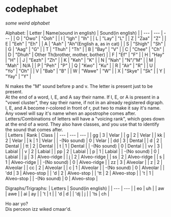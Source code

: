 # codephabet

*some weird alphabet*

Alphabet:
| Letter | Name(sound in english) | Sound(in english) |
| --- | --- | --- |
| O | "Owo" | "Ooh" |
| I | "Igh" | "Ih" |
| L | "Lay" | "L" |
| Z | "Zaa" | "Z" |
| E | "Eeh" | "Eh" |
| A | "Aah" | "Ah"(English a, as in cat) |
| S | "Shigh" | "Sh" |
| G | "Aag" | "G" |
| T | "Thuh" | "Th" |
| B | "Bay" | "V" |
| C | "Chee" | "Ch" |
| D | "Dhuh" | Other Th(brother, mother, bother) |
| F | "Ef" | "F" |
| H | "Hay" | "H" |
| J | "Eezh" | "Zh" |
| K | "Keh" | "K" |
| N | "Nah" | "N"/"M" |
| M | "Mah" | N/A |
| P | "Peh" | "P" |
| Q | "Kwo" | "Ku" |
| R | "Air" | "R" |
| U | "Yo" | "Oh" |
| V | "Bab" | "B" |
| W | "Wawe" | "W" |
| X | "Skye" | "Sk" |
| Y | "Yay" | "Y" |

N makes the "M" sound before p and v. The letter is present just to be present.  
At the end of a word, I, E, and A say their name.
If I, E, or A is present in a "vowel cluster", they say their name, if not in an already registered digraph.  
I, E, and A become r-colored in front of r, put two to make it say it's name.  
Any vowel will say it's name when an apostrophe comes after.  
Letters/Combinations of letters will have a "voicing rank", which goes down at the end of a word. They also have classes, and you use that to identify the sound that comes after.  
| Letters | Rank | Class |
| --- | --- | --- |
| gg | 3 | Velar |
| g | 2 | Velar |
| kk | 2 | Velar |
| k | 1 | Velar |
| -(No sound) | 0 | Velar |
| dd | 3 | Dental |
| d | 2 | Dental |
| tt | 2 | Dental |
| t | 1 | Dental |
| -(No sound) | 0 | Dental |
| vv | 3 | Labial |
| v | 2 | Labial |
| pp | 2 | Labial |
| p | 1 | Labial |
| -(No sound) | 0 | Labial |
| jj | 3 | Alveo-ridge |
| j | 2 | Alveo-ridge |
| ss | 2 | Alveo-ridge |
| s | 1 | Alveo-ridge |
| -(No sound) | 0 | Alveo-ridge |
| zz | 3 | Alveolar |
| z | 2 | Alveolar |
| cc | 2 | Alveolar |
| c | 1 | Alveolar |
| -(No sound) | 0 | Alveolar |
| 'dd | 3 | Alveo-stop |
| 'd | 2 | Alveo-stop |
| 'tt | 2 | Alveo-stop |
| 't | 1 | Alveo-stop |
| -(No sound) | 0 | Alveo-stop |



Digraphs/Trigraphs:
| Letters | Sound(in english) |
| --- | --- |
| eo | uh |
| aw | awe |
| ai | ay |
| 't | t |
| 'd | d |
| 'dj | j |
| 'ts | ch |

Ho aar yo?  
Dis perceon izz wiked cmaar'd.  
